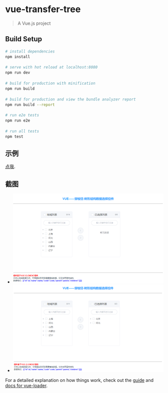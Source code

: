 # vue-transfer-tree

> A Vue.js project

## Build Setup

``` bash
# install dependencies
npm install

# serve with hot reload at localhost:8080
npm run dev

# build for production with minification
npm run build

# build for production and view the bundle analyzer report
npm run build --report

# run e2e tests
npm run e2e

# run all tests
npm test
```
## 示例 
[点我](http://zangzangah.github.io/vue-tree-transfer/example/#/).

## 截图

- ![预览1]( vue-tree-transfer-1.png)
- ![预览2]( vue-tree-transfer-2.png)

For a detailed explanation on how things work, check out the [guide](http://vuejs-templates.github.io/webpack/) and [docs for vue-loader](http://vuejs.github.io/vue-loader).
